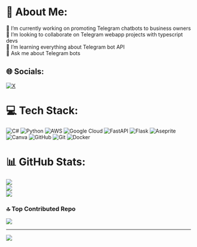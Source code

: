 # 💫 About Me:
🔭 I’m currently working on promoting Telegram chatbots to business owners<br>👯 I’m looking to collaborate on Telegram webapp projects with typescript devs <br>🌱 I’m learning everything about Telegram bot API<br>💬 Ask me about Telegram bots


## 🌐 Socials:
[![X](https://img.shields.io/badge/X-black.svg?logo=X&logoColor=white)](https://x.com/humadi2001) 

# 💻 Tech Stack:
![C#](https://img.shields.io/badge/c%23-%23239120.svg?style=for-the-badge&logo=csharp&logoColor=white) ![Python](https://img.shields.io/badge/python-3670A0?style=for-the-badge&logo=python&logoColor=ffdd54) ![AWS](https://img.shields.io/badge/AWS-%23FF9900.svg?style=for-the-badge&logo=amazon-aws&logoColor=white) ![Google Cloud](https://img.shields.io/badge/GoogleCloud-%234285F4.svg?style=for-the-badge&logo=google-cloud&logoColor=white) ![FastAPI](https://img.shields.io/badge/FastAPI-005571?style=for-the-badge&logo=fastapi) ![Flask](https://img.shields.io/badge/flask-%23000.svg?style=for-the-badge&logo=flask&logoColor=white) ![Aseprite](https://img.shields.io/badge/Aseprite-FFFFFF?style=for-the-badge&logo=Aseprite&logoColor=#7D929E) ![Canva](https://img.shields.io/badge/Canva-%2300C4CC.svg?style=for-the-badge&logo=Canva&logoColor=white) ![GitHub](https://img.shields.io/badge/github-%23121011.svg?style=for-the-badge&logo=github&logoColor=white) ![Git](https://img.shields.io/badge/git-%23F05033.svg?style=for-the-badge&logo=git&logoColor=white) ![Docker](https://img.shields.io/badge/docker-%230db7ed.svg?style=for-the-badge&logo=docker&logoColor=white)
# 📊 GitHub Stats:
![](https://github-readme-stats.vercel.app/api?username=7azmi&theme=dark&hide_border=false&include_all_commits=false&count_private=false)<br/>
![](https://github-readme-streak-stats.herokuapp.com/?user=7azmi&theme=dark&hide_border=false)<br/>
![](https://github-readme-stats.vercel.app/api/top-langs/?username=7azmi&theme=dark&hide_border=false&include_all_commits=false&count_private=false&layout=compact)

### 🔝 Top Contributed Repo
![](https://github-contributor-stats.vercel.app/api?username=7azmi&limit=5&theme=dark&combine_all_yearly_contributions=true)

---
[![](https://visitcount.itsvg.in/api?id=7azmi&icon=0&color=0)](https://visitcount.itsvg.in)

<!-- Proudly created with GPRM ( https://gprm.itsvg.in ) -->
